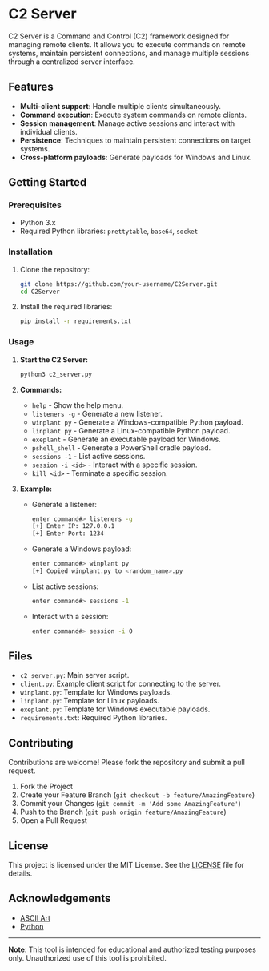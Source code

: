 # C2 Server

C2 Server is a Command and Control (C2) framework designed for managing remote clients. It allows you to execute commands on remote systems, maintain persistent connections, and manage multiple sessions through a centralized server interface.

## Features

- **Multi-client support**: Handle multiple clients simultaneously.
- **Command execution**: Execute system commands on remote clients.
- **Session management**: Manage active sessions and interact with individual clients.
- **Persistence**: Techniques to maintain persistent connections on target systems.
- **Cross-platform payloads**: Generate payloads for Windows and Linux.

## Getting Started

### Prerequisites

- Python 3.x
- Required Python libraries: `prettytable`, `base64`, `socket`

### Installation

1. Clone the repository:
    ```sh
    git clone https://github.com/your-username/C2Server.git
    cd C2Server
    ```

2. Install the required libraries:
    ```sh
    pip install -r requirements.txt
    ```

### Usage

1. **Start the C2 Server:**

    ```sh
    python3 c2_server.py
    ```

2. **Commands:**

    - `help` - Show the help menu.
    - `listeners -g` - Generate a new listener.
    - `winplant py` - Generate a Windows-compatible Python payload.
    - `linplant py` - Generate a Linux-compatible Python payload.
    - `exeplant` - Generate an executable payload for Windows.
    - `pshell_shell` - Generate a PowerShell cradle payload.
    - `sessions -1` - List active sessions.
    - `session -i <id>` - Interact with a specific session.
    - `kill <id>` - Terminate a specific session.

3. **Example:**

    - Generate a listener:
        ```sh
        enter command#> listeners -g
        [+] Enter IP: 127.0.0.1
        [+] Enter Port: 1234
        ```
    - Generate a Windows payload:
        ```sh
        enter command#> winplant py
        [+] Copied winplant.py to <random_name>.py
        ```

    - List active sessions:
        ```sh
        enter command#> sessions -1
        ```

    - Interact with a session:
        ```sh
        enter command#> session -i 0
        ```

## Files

- `c2_server.py`: Main server script.
- `client.py`: Example client script for connecting to the server.
- `winplant.py`: Template for Windows payloads.
- `linplant.py`: Template for Linux payloads.
- `exeplant.py`: Template for Windows executable payloads.
- `requirements.txt`: Required Python libraries.

## Contributing

Contributions are welcome! Please fork the repository and submit a pull request.

1. Fork the Project
2. Create your Feature Branch (`git checkout -b feature/AmazingFeature`)
3. Commit your Changes (`git commit -m 'Add some AmazingFeature'`)
4. Push to the Branch (`git push origin feature/AmazingFeature`)
5. Open a Pull Request

## License

This project is licensed under the MIT License. See the [LICENSE](LICENSE) file for details.

## Acknowledgements

- [ASCII Art](https://www.asciiart.eu)
- [Python](https://www.python.org/)

---

**Note**: This tool is intended for educational and authorized testing purposes only. Unauthorized use of this tool is prohibited.
